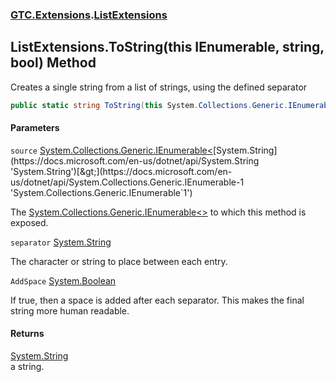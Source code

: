 ### [GTC.Extensions](GTC.Extensions.md 'GTC.Extensions').[ListExtensions](GTC.Extensions.ListExtensions.md 'GTC.Extensions.ListExtensions')

## ListExtensions.ToString(this IEnumerable<string>, string, bool) Method

Creates a single string from a list of strings, using the defined separator

```csharp
public static string ToString(this System.Collections.Generic.IEnumerable<string> source, string separator, bool AddSpace);
```
#### Parameters

<a name='GTC.Extensions.ListExtensions.ToString(thisSystem.Collections.Generic.IEnumerable_string_,string,bool).source'></a>

`source` [System.Collections.Generic.IEnumerable&lt;](https://docs.microsoft.com/en-us/dotnet/api/System.Collections.Generic.IEnumerable-1 'System.Collections.Generic.IEnumerable`1')[System.String](https://docs.microsoft.com/en-us/dotnet/api/System.String 'System.String')[&gt;](https://docs.microsoft.com/en-us/dotnet/api/System.Collections.Generic.IEnumerable-1 'System.Collections.Generic.IEnumerable`1')

The [System.Collections.Generic.IEnumerable&lt;&gt;](https://docs.microsoft.com/en-us/dotnet/api/System.Collections.Generic.IEnumerable-1 'System.Collections.Generic.IEnumerable`1') to which this method is exposed.

<a name='GTC.Extensions.ListExtensions.ToString(thisSystem.Collections.Generic.IEnumerable_string_,string,bool).separator'></a>

`separator` [System.String](https://docs.microsoft.com/en-us/dotnet/api/System.String 'System.String')

The character or string to place between each entry.

<a name='GTC.Extensions.ListExtensions.ToString(thisSystem.Collections.Generic.IEnumerable_string_,string,bool).AddSpace'></a>

`AddSpace` [System.Boolean](https://docs.microsoft.com/en-us/dotnet/api/System.Boolean 'System.Boolean')

If true, then a space is added after each separator. This makes the final string more human readable.

#### Returns
[System.String](https://docs.microsoft.com/en-us/dotnet/api/System.String 'System.String')  
a string.